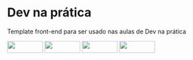# Dev na prática 
Template front-end para ser usado nas aulas de Dev na prática 

<img src="https://img.shields.io/badge/HTML5-E34F26?style=for-the-badge&logo=html5&logoColor=white" loading="lazy" width="83" height="28"> <img src="https://img.shields.io/badge/CSS3-1572B6?style=for-the-badge&logo=css3&logoColor=white" loading="lazy" width="83" height="28"> <img src="https://img.shields.io/badge/JavaScript-F7DF1E?style=for-the-badge&logo=javascript&logoColor=black" loading="lazy" width="83" height="28"> <img src="https://img.shields.io/badge/Bootstrap-563D7C?style=for-the-badge&logo=bootstrap&logoColor=white" loading="lazy" width="83" height="28">
